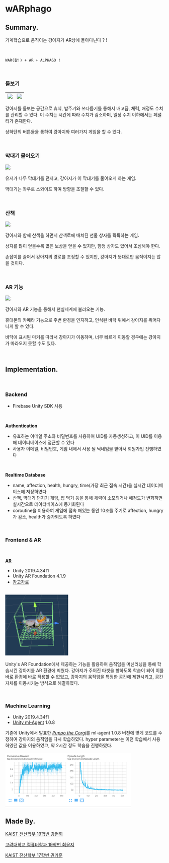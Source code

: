 # wARphago

## Summary.

기계학습으로 움직이는 강아지가 AR상에 돌아다닌다 ? ! 

<br/>

```
WAR(왈!) + AR + ALPHAGO !
```


<br/>

### 돌보기 

|<img src="./images/eating.gif" width=200px/>|<img src="./images/touching.gif" width=200px/>|
| :-: | :-: |

강아지를 돌보는 공간으로 휴식, 밥주기와 쓰다듬기를 통해서 배고픔, 체력, 애정도 수치를 관리할 수 있다. 이 수치는 시간에 따라 수치가 감소하며, 일정 수치 이하에서는 페널티가 존재한다. 

상하단의 버튼들을 통하여 강아지와 여러가지 게임을 할 수 있다.

<br/>

### 막대기 물어오기

<img src="./images/playing.gif" width=200px/>

유저가 나무 막대기를 던지고, 강아지가 이 막대기를 물어오게 하는 게임.

막대기는 좌우로 스와이프 하여 방향을 조절할 수 있다.

<br/>

### 산책

<img src="./images/walking.gif" width=200px/>

강아지와 함께 산책을 하면서 산책로에 배치된 선물 상자를 획득하는 게임.

상자를 많이 얻을수록 많은 보상을 얻을 수 있지만, 함정 상자도 있어서 조심해야 한다.

손잡이를 끌어서 강아지의 경로를 조정할 수 있지만, 강아지가 뜻대로만 움직이지는 않을 것이다.

<br/>

### AR 기능 

<img src="./images/ar.gif" width=200px/>


강아지와 AR 기능을 통해서 현실세계에 불러오는 기능.

휴대폰의 카메라 기능으로 주변 환경을 인지하고, 인식된 바닥 위에서 강아지를 뛰어다니게 할 수 있다.

바닥에 표시된 마커를 따라서 강아지가 이동하며, 너무 빠르게 이동할 경우에는 강아지가 따라오지 못할 수도 있다.

<br/>

## Implementation.

<br/>

### Backend
- Firebase Unity SDK 사용

<br/>

**Authentication**
- 유효하는 이메일 주소와 비밀번호를 사용하여 UID를 자동생성하고, 이 UID를 이용해 데이터베이스에 접근할 수 있다
- 사용자 이메일, 비밀번호, 게임 내에서 사용 될 닉네임을 받아서 회원가입 진행하였다

<br/>

**Realtime Database**
- name, affection, health, hungry, time(가장 최근 접속 시간)을 실시간 데이터베이스에 저장하였다
- 산책, 막대기 던지기 게임, 밥 먹기 등을 통해 체력이 소모되거나 애정도가 변화하면 실시간으로 데이터베이스에 동기화된다
- coroutine을 이용하여 게임에 접속 해있는 동안 10초를 주기로 affection, hungry가 감소, health가 증가되도록 하였다

<br/>

### Frontend & AR

<br/>

**AR**
- Unity 2019.4.34f1
- Unity AR Foundation 4.1.9
- [참고자료](https://codelabs.developers.google.com/arcore-unity-ar-foundation)

<br/>

<img src="./images/prefab.png" width=200px/>


Unity's AR Foundation에서 제공하는 기능을 활용하여 움직임을 머신러닝을 통해 학습시킨 강아지를 AR 환경에 띄웠다. 강아지가 주어진 타겟을 향하도록 학습이 되어 이를 바로 환경에 바로 적용할 수 없었고, 강아지의 움직임을 특정한 공간에 제한시키고, 공간 자체를 이동시키는 방식으로 해결하였다.  

<br/>

### Machine Learning

- Unity 2019.4.34f1
- [Unity ml-Agent](https://github.com/Unity-Technologies/ml-agents) 1.0.8

기존에 Unity에서 발표한 [*Puppo the Corgi*](https://blogs.unity3d.com/2018/10/02/puppo-the-corgi-cuteness-overload-with-the-unity-ml-agents-toolkit/)를 ml-agent 1.0.8 버전에 맞게 코드를 수정하여 강아지의 움직임을 다시 학습하였다.
hyper parameter는 이전 학습에서 사용하였던 값을 이용하였고, 약 2시간 정도 학습을 진행하였다.

<img src="./images/tensorboard.png" width=400px/>

<br/>

## Made By.

[KAIST 전산학부 19학번 강현희](https://github.com/presenthee)

[고려대학교 컴퓨터학과 19학번 최윤지](https://github.com/yunz0926)

[KAIST 전산학부 17학번 권기훈](https://www.github.com/kyoonkwon)